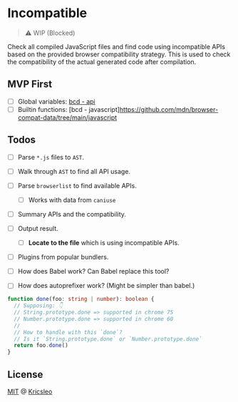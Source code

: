 # Incompatible

> ⚠️ WIP (Blocked)

Check all compiled JavaScript files and find code using incompatible APIs based on the provided browser compatibility strategy. This is used to check the compatibility of the actual generated code after compilation.

## MVP First

- [ ] Global variables: [bcd - api](https://github.com/mdn/browser-compat-data/tree/main/api)
- [ ] Builtin functions: [bcd - javascript]https://github.com/mdn/browser-compat-data/tree/main/javascript

## Todos

- [ ] Parse `*.js` files to `AST`.
- [ ] Walk through `AST` to find all API usage.
- [ ] Parse `browserlist` to find available APIs.
  - [ ] Works with data from `caniuse`
- [ ] Summary APIs and the compatibility.
- [ ] Output result.
  - [ ] **Locate to the file** which is using incompatible APIs.
- [ ] Plugins from popular bundlers.

- [ ] How does Babel work? Can Babel replace this tool?
- [ ] How does autoprefixer work? (Might be simpler than babel.)

```ts
function done(foo: string | number): boolean {
  // Supposing: 👇
  // String.prototype.done => supported in chrome 75
  // Number.prototype.done => supported in chrome 60
  // 
  // How to handle with this `done`?
  // Is it `String.prototype.done` or `Number.prototype.done`
  return foo.done()
}

```

## License

[MIT](./LICENSE) @ [Kricsleo](https://github.com/kricsleo)